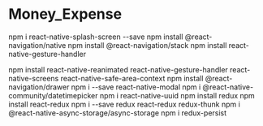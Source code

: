 # Money_Expense

npm i react-native-splash-screen --save
npm install @react-navigation/native
npm install @react-navigation/stack
npm install react-native-gesture-handler

npm install react-native-reanimated react-native-gesture-handler react-native-screens react-native-safe-area-context
npm install @react-navigation/drawer
npm i --save react-native-modal
npm i @react-native-community/datetimepicker
npm i react-native-uuid
npm install redux
npm install react-redux
npm i --save redux react-redux redux-thunk
npm i @react-native-async-storage/async-storage
npm i redux-persist
